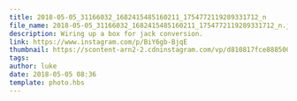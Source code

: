 ```yaml
---
title: 2018-05-05_31166032_1682415485160211_1754772119289331712_n
file_name: 2018-05-05_31166032_1682415485160211_1754772119289331712_n.jpg
description: Wiring up a box for jack conversion.
link: https://www.instagram.com/p/BiY6gb-BjqE
thumbnail: https://scontent-arn2-2.cdninstagram.com/vp/d810817fce88850058b357d03743cfe2/5CDAE838/t51.2885-15/e35/s240x240/31166032_1682415485160211_1754772119289331712_n.jpg?_nc_ht=scontent-arn2-2.cdninstagram.com&ig_cache_key=MTc3MjQyMzc2OTEyMjgxNDU5Ng%3D%3D.2
tags: 
author: luke
date: 2018-05-05 08:36
template: photo.hbs
---
```

